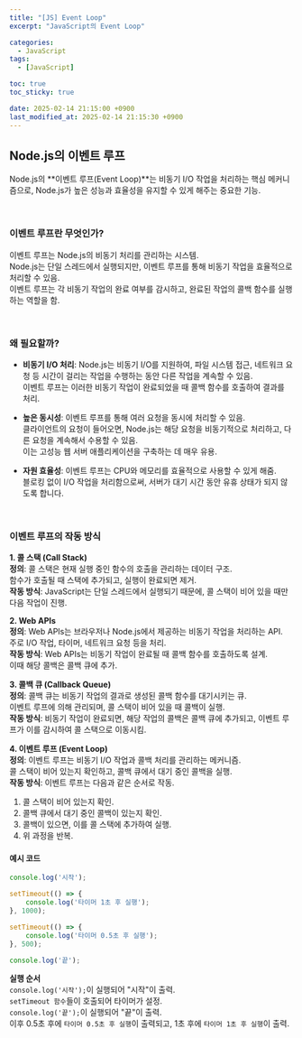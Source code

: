 ```yaml
---
title: "[JS] Event Loop"
excerpt: "JavaScript의 Event Loop"

categories:
  - JavaScript
tags:
  - [JavaScript]

toc: true
toc_sticky: true

date: 2025-02-14 21:15:00 +0900
last_modified_at: 2025-02-14 21:15:30 +0900
---
```


## Node.js의 이벤트 루프

Node.js의 **이벤트 루프(Event Loop)**는 비동기 I/O 작업을 처리하는 핵심 메커니즘으로, Node.js가 높은 성능과 효율성을 유지할 수 있게 해주는 중요한 기능.

<br>

### 이벤트 루프란 무엇인가?

이벤트 루프는 Node.js의 비동기 처리를 관리하는 시스템.  
Node.js는 단일 스레드에서 실행되지만, 이벤트 루프를 통해 비동기 작업을 효율적으로 처리할 수 있음.  
이벤트 루프는 각 비동기 작업의 완료 여부를 감시하고, 완료된 작업의 콜백 함수를 실행하는 역할을 함.

<br>

### 왜 필요할까?

- **비동기 I/O 처리**: Node.js는 비동기 I/O를 지원하여, 파일 시스템 접근, 네트워크 요청 등 시간이 걸리는 작업을 수행하는 동안 다른 작업을 계속할 수 있음.  
이벤트 루프는 이러한 비동기 작업이 완료되었을 때 콜백 함수를 호출하여 결과를 처리.

- **높은 동시성**: 이벤트 루프를 통해 여러 요청을 동시에 처리할 수 있음.  
클라이언트의 요청이 들어오면, Node.js는 해당 요청을 비동기적으로 처리하고, 다른 요청을 계속해서 수용할 수 있음.  
이는 고성능 웹 서버 애플리케이션을 구축하는 데 매우 유용.

- **자원 효율성**: 이벤트 루프는 CPU와 메모리를 효율적으로 사용할 수 있게 해줌.  
블로킹 없이 I/O 작업을 처리함으로써, 서버가 대기 시간 동안 유휴 상태가 되지 않도록 합니다.

<br>

### 이벤트 루프의 작동 방식

**1. 콜 스택 (Call Stack)**  
**정의**: 콜 스택은 현재 실행 중인 함수의 호출을 관리하는 데이터 구조.  
함수가 호출될 때 스택에 추가되고, 실행이 완료되면 제거.  
**작동 방식**: JavaScript는 단일 스레드에서 실행되기 때문에, 콜 스택이 비어 있을 때만 다음 작업이 진행.

**2. Web APIs**  
**정의**: Web APIs는 브라우저나 Node.js에서 제공하는 비동기 작업을 처리하는 API.  
주로 I/O 작업, 타이머, 네트워크 요청 등을 처리.  
**작동 방식**: Web APIs는 비동기 작업이 완료될 때 콜백 함수를 호출하도록 설계.  
이때 해당 콜백은 콜백 큐에 추가.

**3. 콜백 큐 (Callback Queue)**  
**정의**: 콜백 큐는 비동기 작업의 결과로 생성된 콜백 함수를 대기시키는 큐.  
이벤트 루프에 의해 관리되며, 콜 스택이 비어 있을 때 콜백이 실행.  
**작동 방식**: 비동기 작업이 완료되면, 해당 작업의 콜백은 콜백 큐에 추가되고, 이벤트 루프가 이를 감시하여 콜 스택으로 이동시킴.

**4. 이벤트 루프 (Event Loop)**  
**정의**: 이벤트 루프는 비동기 I/O 작업과 콜백 처리를 관리하는 메커니즘.  
콜 스택이 비어 있는지 확인하고, 콜백 큐에서 대기 중인 콜백을 실행.  
**작동 방식**: 이벤트 루프는 다음과 같은 순서로 작동.  
1. 콜 스택이 비어 있는지 확인.  
2. 콜백 큐에서 대기 중인 콜백이 있는지 확인.  
3. 콜백이 있으면, 이를 콜 스택에 추가하여 실행.  
4. 위 과정을 반복.

#### 예시 코드

```js
console.log('시작');

setTimeout(() => {
    console.log('타이머 1초 후 실행');
}, 1000);

setTimeout(() => {
    console.log('타이머 0.5초 후 실행');
}, 500);

console.log('끝');
```

**실행 순서**  
`console.log('시작');`이 실행되어 "시작"이 출력.  
`setTimeout 함수`들이 호출되어 타이머가 설정.  
`console.log('끝');`이 실행되어 "끝"이 출력.  
이후 0.5초 후에 `타이머 0.5초 후 실행`이 출력되고, 1초 후에 `타이머 1초 후 실행`이 출력.